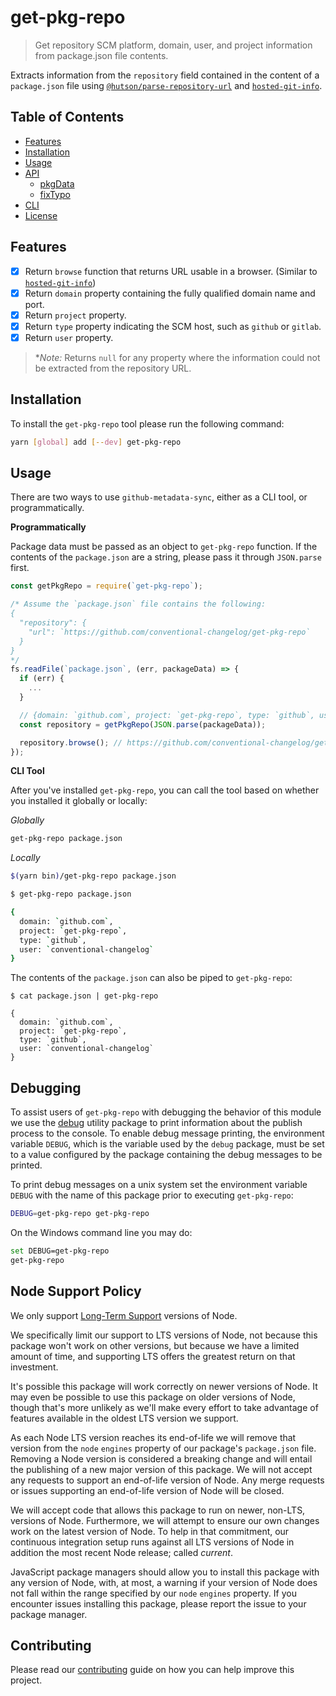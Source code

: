 # get-pkg-repo

> Get repository SCM platform, domain, user, and project information from package.json file contents.

Extracts information from the `repository` field contained in the content of a `package.json` file using [`@hutson/parse-repository-url`](https://www.npmjs.com/package/@hutson/parse-repository-url) and [`hosted-git-info`](https://www.npmjs.com/package/hosted-git-info).

## Table of Contents
<!-- START doctoc generated TOC please keep comment here to allow auto update -->
<!-- DON'T EDIT THIS SECTION, INSTEAD RE-RUN doctoc TO UPDATE -->


- [Features](#features)
- [Installation](#installation)
- [Usage](#usage)
- [API](#api)
  - [pkgData](#pkgdata)
  - [fixTypo](#fixtypo)
- [CLI](#cli)
- [License](#license)

<!-- END doctoc generated TOC please keep comment here to allow auto update -->

## Features

* [x] Return `browse` function that returns URL usable in a browser. (Similar to [`hosted-git-info`](https://github.com/npm/hosted-git-info/blob/5d2cc4a8c93012387a86a0afa1384ccf7ac31084/README.md#methods))
* [x] Return `domain` property containing the fully qualified domain name and port.
* [x] Return `project` property.
* [x] Return `type` property indicating the SCM host, such as `github` or `gitlab`.
* [x] Return `user` property.

> **Note:* Returns `null` for any property where the information could not be extracted from the repository URL.

## Installation

To install the `get-pkg-repo` tool please run the following command:

```bash
yarn [global] add [--dev] get-pkg-repo
```

## Usage

There are two ways to use `github-metadata-sync`, either as a CLI tool, or programmatically.

**Programmatically**

Package data must be passed as an object to `get-pkg-repo` function. If the contents of the `package.json` are a string, please pass it through `JSON.parse` first.

```javascript
const getPkgRepo = require(`get-pkg-repo`);

/* Assume the `package.json` file contains the following:
{
  "repository": {
    "url": `https://github.com/conventional-changelog/get-pkg-repo`
  }
}
*/
fs.readFile(`package.json`, (err, packageData) => {
  if (err) {
    ...
  }

  // {domain: `github.com`, project: `get-pkg-repo`, type: `github`, user: `conventional-changelog`}
  const repository = getPkgRepo(JSON.parse(packageData));

  repository.browse(); // https://github.com/conventional-changelog/get-pkg-repo
});
```

**CLI Tool**

After you've installed `get-pkg-repo`, you can call the tool based on whether you installed it globally or locally:

_Globally_
```bash
get-pkg-repo package.json
```

_Locally_
```bash
$(yarn bin)/get-pkg-repo package.json
```

```bash
$ get-pkg-repo package.json

{
  domain: `github.com`,
  project: `get-pkg-repo`,
  type: `github`,
  user: `conventional-changelog`
}
```

The contents of the `package.json` can also be piped to `get-pkg-repo`:

```
$ cat package.json | get-pkg-repo

{
  domain: `github.com`,
  project: `get-pkg-repo`,
  type: `github`,
  user: `conventional-changelog`
}
```

## Debugging

To assist users of `get-pkg-repo` with debugging the behavior of this module we use the [debug](https://www.npmjs.com/package/debug) utility package to print information about the publish process to the console. To enable debug message printing, the environment variable `DEBUG`, which is the variable used by the `debug` package, must be set to a value configured by the package containing the debug messages to be printed.

To print debug messages on a unix system set the environment variable `DEBUG` with the name of this package prior to executing `get-pkg-repo`:

```bash
DEBUG=get-pkg-repo get-pkg-repo
```

On the Windows command line you may do:

```bash
set DEBUG=get-pkg-repo
get-pkg-repo
```

## Node Support Policy

We only support [Long-Term Support](https://github.com/nodejs/LTS) versions of Node.

We specifically limit our support to LTS versions of Node, not because this package won't work on other versions, but because we have a limited amount of time, and supporting LTS offers the greatest return on that investment.

It's possible this package will work correctly on newer versions of Node. It may even be possible to use this package on older versions of Node, though that's more unlikely as we'll make every effort to take advantage of features available in the oldest LTS version we support.

As each Node LTS version reaches its end-of-life we will remove that version from the `node` `engines` property of our package's `package.json` file. Removing a Node version is considered a breaking change and will entail the publishing of a new major version of this package. We will not accept any requests to support an end-of-life version of Node. Any merge requests or issues supporting an end-of-life version of Node will be closed.

We will accept code that allows this package to run on newer, non-LTS, versions of Node. Furthermore, we will attempt to ensure our own changes work on the latest version of Node. To help in that commitment, our continuous integration setup runs against all LTS versions of Node in addition the most recent Node release; called _current_.

JavaScript package managers should allow you to install this package with any version of Node, with, at most, a warning if your version of Node does not fall within the range specified by our `node` `engines` property. If you encounter issues installing this package, please report the issue to your package manager.

## Contributing

Please read our [contributing](https://github.com/conventional-changelog/get-pkg-repo/blob/master/CONTRIBUTING.md) guide on how you can help improve this project.
